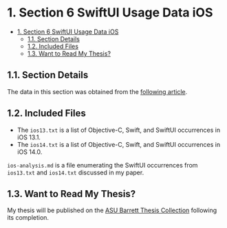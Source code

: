 # 1. Section 6 SwiftUI Usage Data iOS

- [1. Section 6 SwiftUI Usage Data iOS](#1-section-6-swiftui-usage-data-ios)
  - [1.1. Section Details](#11-section-details)
  - [1.2. Included Files](#12-included-files)
  - [1.3. Want to Read My Thesis?](#13-want-to-read-my-thesis)

## 1.1. Section Details
The data in this section was obtained from the [following article](https://blog.timac.org/2020/1019-evolution-of-the-programming-languages-from-iphone-os-to-ios-14/).

## 1.2. Included Files
* The `ios13.txt` is a list of Objective-C, Swift, and SwiftUI occurrences in iOS 13.1.
* The `ios14.txt` is a list of Objective-C, Swift, and SwiftUI occurrences in iOS 14.0.

`ios-analysis.md` is a file enumerating the SwiftUI occurrences from `ios13.txt` and `ios14.txt` discussed in my paper.

## 1.3. Want to Read My Thesis?
My thesis will be published on the [ASU Barrett Thesis Collection](https://keep.lib.asu.edu/collections/130827) following its completion.
